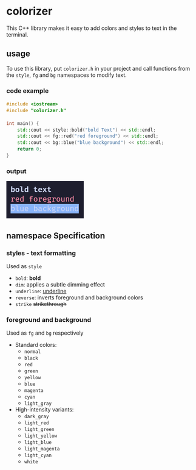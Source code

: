# colorizer

This C++ library makes it easy to add colors and styles to text in the terminal.

## usage
To use this library, put `colorizer.h` in your project and call functions from the `style`, `fg` and `bg` namespaces to modify text.

### code example

```cpp
#include <iostream>
#include "colorizer.h"

int main() {
    std::cout << style::bold("bold Text") << std::endl;
    std::cout << fg::red("red foreground") << std::endl;
    std::cout << bg::blue("blue background") << std::endl;
    return 0;
}
```
### output

![example](assets/example.png)

## namespace Specification

### styles - text formatting

Used as `style`
- `bold`: **bold**
- `dim`: applies a subtle dimming effect
- `underline`: <ins>underline</ins>
- `reverse`: inverts foreground and background colors
- `strike` ~~strikethrough~~

### foreground and background

Used as `fg` and `bg` respectively
- Standard colors:
    - `normal`
    - `black`
    - `red`
    - `green`
    - `yellow`
    - `blue`
    - `magenta`
    - `cyan`
    - `light_gray `
- High-intensity variants:
    - `dark_gray `
    - `light_red`
    - `light_green`
    - `light_yellow`
    - `light_blue`
    - `light_magenta`
    - `light_cyan`
    - `white`
